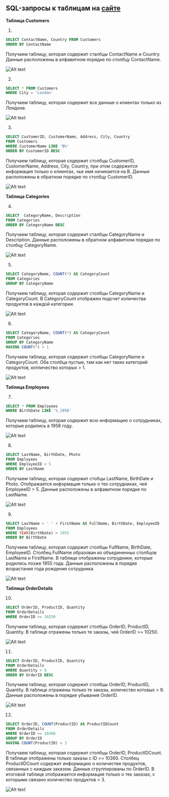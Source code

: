 ## SQL-запросы к таблицам на [сайте](https://www.w3schools.com/sql/trysql.asp?filename=trysql_op_in)


**Таблица Customers**

1. 
```sql
SELECT ContactName, Country FROM Customers  
ORDER BY ContactName
```

Получаем таблицу, которая содержит сталбцы ContactName и Country. Данные расположены в алфавитном порядке по столбцу ContactName.

![Alt text]( /project%201/screenshots/Screenshot_1.png)

2. 
```sql
SELECT * FROM Customers  
WHERE City = 'London'
```

Получаем таблицу, которая содержит все данные о клиентах только из Лондона.

![Alt text]( /project%201/screenshots/Screenshot_2.png)

3. 
```sql
SELECT CustomerID, CustomerName, Address, City, Country 
FROM Customers  
WHERE CustomerName LIKE 'B%'  
ORDER BY CustomerID DESC
```

Получаем таблицу, которая содержит столбцы CustomerID, CustomerName, Address, City, Country, при этом содержится информация только о клиентах, чье имя начинается на B. Данные расположены в обратном порядке по столбцу CustomerID.

![Alt text]( /project%201/screenshots/Screenshot_3.png)

**Таблица Categories**

4. 
```sql
SELECT  CategoryName, Description  
FROM Categories   
ORDER BY CategoryName DESC
```   

Получаем таблицу, которая содержит сталбцы CategoryName и Description. Данные расположены в обратном алфавитном порядке по столбцу CategoryName.

![Alt text]( /project%201/screenshots/Screenshot_4.png)

5. 
```sql
SELECT CategoryName, COUNT(*) AS CategoryCount  
FROM Categories   
GROUP BY CategoryName  
```

Получаем таблицу, которая содержит столбцы CategoryName и CategoryCount. В CategoryCount отображен подсчет количества продуктов в каждой категории. 

![Alt text]( /project%201/screenshots/Screenshot_5.png)

6. 
```sql
SELECT CategoryName, COUNT(*) AS CategoryCount  
FROM Categories   
GROUP BY CategoryName  
HAVING COUNT(*) > 1
```

Получаем таблицу, которая содержит столбцы CategoryName и CategoryCount. Оба столбца пустые, там как нет таких категорий продуктов, котличество которых > 1.

![Alt text]( /project%201/screenshots/Screenshot_6.png)

**Таблица Employees**

7.
```sql
SELECT * FROM Employees
WHERE BirthDate LIKE '%_1958'
```

Получаем таблицу, которая содержит всю информацию о сотрудниках, которые родились в 1958 году.

![Alt text]( /project%201/screenshots/Screenshot_7.png)

8.
```sql
SELECT LastName, BirthDate, Photo
FROM Employees
WHERE EmployeeID > 5
ORDER BY LastName
```

Получаем таблицу, которая содержит стобцы LastName, BirthDate и Photo. Отображается информация только о тех сотрудниках, чей EmployeeID > 5. Данные расположены в алфавитном порядке по LastName.

![Alt text]( /project%201/screenshots/Screenshot_8.png)

9.
```sql
SELECT LastName + ' ' + FirstName AS FullName, BirthDate, EmployeeID
FROM Employees
WHERE YEAR(BirthDate) > 1955
ORDER BY BirthDate
```

Получаем таблицу, которая содержит столбцы FullName, BirthDate, EmployeeID. Столбец FullName образован из объединенных столбцов LastName и FirstName. В таблице отображены сотрудники, которые родились позже 1955 года. Данные расположены в порядке возрастания года рождения cотрудника.

![Alt text]( /project%201/screenshots/Screenshot_9.png)

**Таблица OrderDetails**

10.
```sql
SELECT OrderID, ProductID, Quantity 
FROM OrderDetails
WHERE OrderID >= 10250 
```

Получаем таблицу, которая содержит столбцы OrderID, ProductID, Quantity. В таблице отражены только те заказы, чей OrderID >= 10250.

![Alt text]( /project%201/screenshots/Screenshot_10.png)

11.
```sql
SELECT OrderID, ProductID, Quantity
FROM OrderDetails
WHERE Quantity > 9
ORDER BY OrderID DESC
```

Получаем таблицу, которая содержит столбцы OrderID, ProductID, Quantity. В таблице отражены только те заказы, количество котовых > 9. Данные расположены в порядке убывания OrderID.

![Alt text]( /project%201/screenshots/Screenshot_11.png)

12.
```sql
SELECT OrderID, COUNT(ProductID) AS ProductIDCount
FROM OrderDetails
WHERE OrderID >= 10360
GROUP BY OrderID
HAVING COUNT(ProductID) > 3
```

Получаем таблицу, которая содержит столбцы OrderID, ProductIDCount. В таблице отображены только заказы с ID >= 10360. Столбец ProductIDCount содержит информацию о количестве продуктов, связанных с каждым заказом. Данные сгруппированы по OrderID. В итоговой таблице отображается информация только о тех заказах, с которыми связано количество продуктов > 3.

![Alt text]( /project%201/screenshots/Screenshot_12.png)





